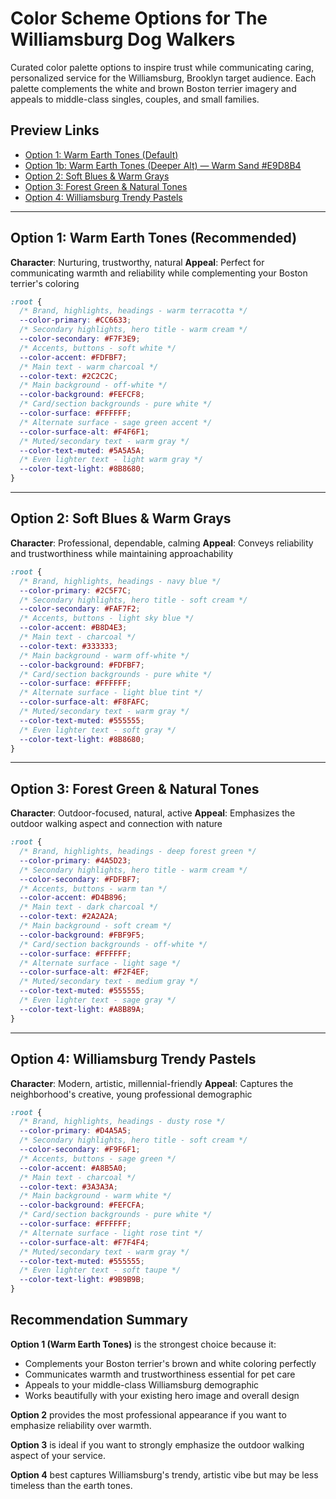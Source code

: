 # Color Scheme Options for The Williamsburg Dog Walkers

 Curated color palette options to inspire trust while communicating caring, personalized service for the Williamsburg, Brooklyn target audience. Each palette complements the white and brown Boston terrier imagery and appeals to middle-class singles, couples, and small families.

## Preview Links

- [Option 1: Warm Earth Tones (Default)](https://mrozanski.github.io/williamsburg-dog-walkers/)
- [Option 1b: Warm Earth Tones (Deeper Alt) — Warm Sand #E9D8B4](https://mrozanski.github.io/williamsburg-dog-walkers/?option=1b)
- [Option 2: Soft Blues & Warm Grays](https://mrozanski.github.io/williamsburg-dog-walkers/?option=2)
- [Option 3: Forest Green & Natural Tones](https://mrozanski.github.io/williamsburg-dog-walkers/?option=3)
- [Option 4: Williamsburg Trendy Pastels](https://mrozanski.github.io/williamsburg-dog-walkers/?option=4)

---

## Option 1: Warm Earth Tones (Recommended)
**Character**: Nurturing, trustworthy, natural
**Appeal**: Perfect for communicating warmth and reliability while complementing your Boston terrier's coloring

```css
:root {
  /* Brand, highlights, headings - warm terracotta */
  --color-primary: #CC6633;
  /* Secondary highlights, hero title - warm cream */
  --color-secondary: #F7F3E9;
  /* Accents, buttons - soft white */
  --color-accent: #FDFBF7;
  /* Main text - warm charcoal */
  --color-text: #2C2C2C;
  /* Main background - off-white */
  --color-background: #FEFCF8;
  /* Card/section backgrounds - pure white */
  --color-surface: #FFFFFF;
  /* Alternate surface - sage green accent */
  --color-surface-alt: #F4F6F1;
  /* Muted/secondary text - warm gray */
  --color-text-muted: #5A5A5A;
  /* Even lighter text - light warm gray */
  --color-text-light: #8B8680;
}
```

---

## Option 2: Soft Blues & Warm Grays
**Character**: Professional, dependable, calming
**Appeal**: Conveys reliability and trustworthiness while maintaining approachability

```css
:root {
  /* Brand, highlights, headings - navy blue */
  --color-primary: #2C5F7C;
  /* Secondary highlights, hero title - soft cream */
  --color-secondary: #FAF7F2;
  /* Accents, buttons - light sky blue */
  --color-accent: #B8D4E3;
  /* Main text - charcoal */
  --color-text: #333333;
  /* Main background - warm off-white */
  --color-background: #FDFBF7;
  /* Card/section backgrounds - pure white */
  --color-surface: #FFFFFF;
  /* Alternate surface - light blue tint */
  --color-surface-alt: #F8FAFC;
  /* Muted/secondary text - warm gray */
  --color-text-muted: #555555;
  /* Even lighter text - soft gray */
  --color-text-light: #8B8680;
}
```

---

## Option 3: Forest Green & Natural Tones
**Character**: Outdoor-focused, natural, active
**Appeal**: Emphasizes the outdoor walking aspect and connection with nature

```css
:root {
  /* Brand, highlights, headings - deep forest green */
  --color-primary: #4A5D23;
  /* Secondary highlights, hero title - warm cream */
  --color-secondary: #FDFBF7;
  /* Accents, buttons - warm tan */
  --color-accent: #D4B896;
  /* Main text - dark charcoal */
  --color-text: #2A2A2A;
  /* Main background - soft cream */
  --color-background: #FBF9F5;
  /* Card/section backgrounds - off-white */
  --color-surface: #FFFFFF;
  /* Alternate surface - light sage */
  --color-surface-alt: #F2F4EF;
  /* Muted/secondary text - medium gray */
  --color-text-muted: #555555;
  /* Even lighter text - sage gray */
  --color-text-light: #A8B89A;
}
```

---

## Option 4: Williamsburg Trendy Pastels
**Character**: Modern, artistic, millennial-friendly
**Appeal**: Captures the neighborhood's creative, young professional demographic

```css
:root {
  /* Brand, highlights, headings - dusty rose */
  --color-primary: #D4A5A5;
  /* Secondary highlights, hero title - soft cream */
  --color-secondary: #F9F6F1;
  /* Accents, buttons - sage green */
  --color-accent: #A8B5A0;
  /* Main text - charcoal */
  --color-text: #3A3A3A;
  /* Main background - warm white */
  --color-background: #FEFCFA;
  /* Card/section backgrounds - pure white */
  --color-surface: #FFFFFF;
  /* Alternate surface - light rose tint */
  --color-surface-alt: #F7F4F4;
  /* Muted/secondary text - warm gray */
  --color-text-muted: #555555;
  /* Even lighter text - soft taupe */
  --color-text-light: #9B9B9B;
}
```


## Recommendation Summary

**Option 1 (Warm Earth Tones)** is the strongest choice because it:
- Complements your Boston terrier's brown and white coloring perfectly
- Communicates warmth and trustworthiness essential for pet care
- Appeals to your middle-class Williamsburg demographic
- Works beautifully with your existing hero image and overall design

**Option 2** provides the most professional appearance if you want to emphasize reliability over warmth.

**Option 3** is ideal if you want to strongly emphasize the outdoor walking aspect of your service.

**Option 4** best captures Williamsburg's trendy, artistic vibe but may be less timeless than the earth tones.